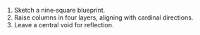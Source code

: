 1. Sketch a nine‑square blueprint.
2. Raise columns in four layers, aligning with cardinal directions.
3. Leave a central void for reflection.
